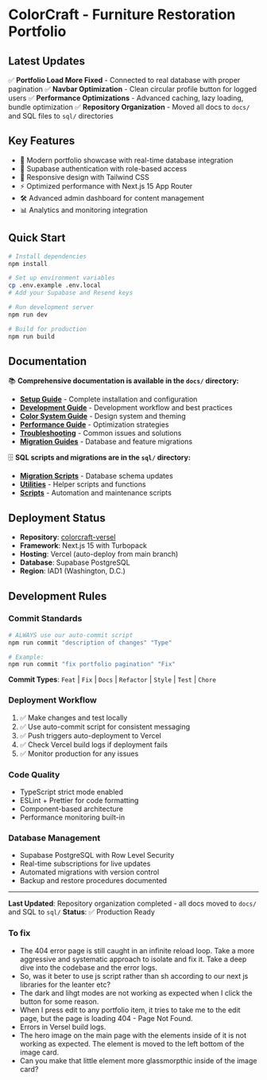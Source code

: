 # ColorCraft - Furniture Restoration Portfolio

## **Latest Updates**

✅ **Portfolio Load More Fixed** - Connected to real database with proper pagination
✅ **Navbar Optimization** - Clean circular profile button for logged users
✅ **Performance Optimizations** - Advanced caching, lazy loading, bundle optimization
✅ **Repository Organization** - Moved all docs to `docs/` and SQL files to `sql/` directories

## **Key Features**

- 🎨 Modern portfolio showcase with real-time database integration
- 🔐 Supabase authentication with role-based access
- 📱 Responsive design with Tailwind CSS
- ⚡ Optimized performance with Next.js 15 App Router
- 🛠️ Advanced admin dashboard for content management
- 📊 Analytics and monitoring integration

## **Quick Start**

```bash
# Install dependencies
npm install

# Set up environment variables
cp .env.example .env.local
# Add your Supabase and Resend keys

# Run development server
npm run dev

# Build for production
npm run build
```

## **Documentation**

📚 **Comprehensive documentation is available in the `docs/` directory:**

- **[Setup Guide](docs/setup/)** - Complete installation and configuration
- **[Development Guide](docs/development/)** - Development workflow and best practices
- **[Color System Guide](docs/colors/)** - Design system and theming
- **[Performance Guide](docs/performance/)** - Optimization strategies
- **[Troubleshooting](docs/troubleshooting/)** - Common issues and solutions
- **[Migration Guides](docs/)** - Database and feature migrations

🗄️ **SQL scripts and migrations are in the `sql/` directory:**

- **[Migration Scripts](sql/migrations/)** - Database schema updates
- **[Utilities](sql/utilities/)** - Helper scripts and functions
- **[Scripts](sql/scripts/)** - Automation and maintenance scripts

## **Deployment Status**

- **Repository**: [colorcraft-versel](https://github.com/organicnz/colorcraft-versel)
- **Framework**: Next.js 15 with Turbopack
- **Hosting**: Vercel (auto-deploy from main branch)
- **Database**: Supabase PostgreSQL
- **Region**: IAD1 (Washington, D.C.)

## **Development Rules**

### **Commit Standards**
```bash
# ALWAYS use our auto-commit script
npm run commit "description of changes" "Type"

# Example:
npm run commit "fix portfolio pagination" "Fix"
```

**Commit Types**: `Feat` | `Fix` | `Docs` | `Refactor` | `Style` | `Test` | `Chore`

### **Deployment Workflow**
1. ✅ Make changes and test locally
2. ✅ Use auto-commit script for consistent messaging  
3. ✅ Push triggers auto-deployment to Vercel
4. ✅ Check Vercel build logs if deployment fails
5. ✅ Monitor production for any issues

### **Code Quality**
- TypeScript strict mode enabled
- ESLint + Prettier for code formatting
- Component-based architecture
- Performance monitoring built-in

### **Database Management**
- Supabase PostgreSQL with Row Level Security
- Real-time subscriptions for live updates
- Automated migrations with version control
- Backup and restore procedures documented

---

**Last Updated**: Repository organization completed - all docs moved to `docs/` and SQL to `sql/`
**Status**: ✅ Production Ready

### To fix
- The 404 error page is still caught in an infinite reload loop. Take a more aggressive and systematic approach to isolate and fix it. Take a deep dive into the codebase and the error logs.
- So, was it beter to use js script rather than sh according to our next js libraries for the leanter etc?
- The dark and lihgt modes are not working as expected when I click the button for some reason.
- When I press edit to any portfolio item, it tries to take me to the edit page, but the page is loading 404 - Page Not Found.
- Errors in Versel build logs.
- The hero image on the main page with the elements inside of it is not working as expected. The element is moved to the left bottom of the image card.
- Can you make that little element more glassmorpthic inside of the image card?
